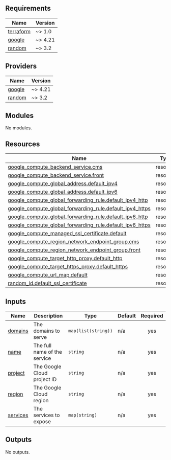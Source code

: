 <!-- BEGIN_TF_DOCS -->
## Requirements

| Name | Version |
|------|---------|
| <a name="requirement_terraform"></a> [terraform](#requirement\_terraform) | ~> 1.0 |
| <a name="requirement_google"></a> [google](#requirement\_google) | ~> 4.21 |
| <a name="requirement_random"></a> [random](#requirement\_random) | ~> 3.2 |

## Providers

| Name | Version |
|------|---------|
| <a name="provider_google"></a> [google](#provider\_google) | ~> 4.21 |
| <a name="provider_random"></a> [random](#provider\_random) | ~> 3.2 |

## Modules

No modules.

## Resources

| Name | Type |
|------|------|
| [google_compute_backend_service.cms](https://registry.terraform.io/providers/hashicorp/google/latest/docs/resources/compute_backend_service) | resource |
| [google_compute_backend_service.front](https://registry.terraform.io/providers/hashicorp/google/latest/docs/resources/compute_backend_service) | resource |
| [google_compute_global_address.default_ipv4](https://registry.terraform.io/providers/hashicorp/google/latest/docs/resources/compute_global_address) | resource |
| [google_compute_global_address.default_ipv6](https://registry.terraform.io/providers/hashicorp/google/latest/docs/resources/compute_global_address) | resource |
| [google_compute_global_forwarding_rule.default_ipv4_http](https://registry.terraform.io/providers/hashicorp/google/latest/docs/resources/compute_global_forwarding_rule) | resource |
| [google_compute_global_forwarding_rule.default_ipv4_https](https://registry.terraform.io/providers/hashicorp/google/latest/docs/resources/compute_global_forwarding_rule) | resource |
| [google_compute_global_forwarding_rule.default_ipv6_http](https://registry.terraform.io/providers/hashicorp/google/latest/docs/resources/compute_global_forwarding_rule) | resource |
| [google_compute_global_forwarding_rule.default_ipv6_https](https://registry.terraform.io/providers/hashicorp/google/latest/docs/resources/compute_global_forwarding_rule) | resource |
| [google_compute_managed_ssl_certificate.default](https://registry.terraform.io/providers/hashicorp/google/latest/docs/resources/compute_managed_ssl_certificate) | resource |
| [google_compute_region_network_endpoint_group.cms](https://registry.terraform.io/providers/hashicorp/google/latest/docs/resources/compute_region_network_endpoint_group) | resource |
| [google_compute_region_network_endpoint_group.front](https://registry.terraform.io/providers/hashicorp/google/latest/docs/resources/compute_region_network_endpoint_group) | resource |
| [google_compute_target_http_proxy.default_http](https://registry.terraform.io/providers/hashicorp/google/latest/docs/resources/compute_target_http_proxy) | resource |
| [google_compute_target_https_proxy.default_https](https://registry.terraform.io/providers/hashicorp/google/latest/docs/resources/compute_target_https_proxy) | resource |
| [google_compute_url_map.default](https://registry.terraform.io/providers/hashicorp/google/latest/docs/resources/compute_url_map) | resource |
| [random_id.default_ssl_certificate](https://registry.terraform.io/providers/hashicorp/random/latest/docs/resources/id) | resource |

## Inputs

| Name | Description | Type | Default | Required |
|------|-------------|------|---------|:--------:|
| <a name="input_domains"></a> [domains](#input\_domains) | The domains to serve | `map(list(string))` | n/a | yes |
| <a name="input_name"></a> [name](#input\_name) | The full name of the service | `string` | n/a | yes |
| <a name="input_project"></a> [project](#input\_project) | The Google Cloud project ID | `string` | n/a | yes |
| <a name="input_region"></a> [region](#input\_region) | The Google Cloud region | `string` | n/a | yes |
| <a name="input_services"></a> [services](#input\_services) | The services to expose | `map(string)` | n/a | yes |

## Outputs

No outputs.
<!-- END_TF_DOCS -->